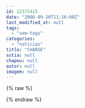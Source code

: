 ```yaml
---
id: 12372415
date: "2006-09-10T11:16:00Z"
last_modified_at: null
tags:
  - "sem-tags"
categories:
  - "noticias"
title: "CHARGE"
sutia: null
chapeu: null
autor: null
imagem: null
---
```

{% raw %}
<p> </p>
{% endraw %}
